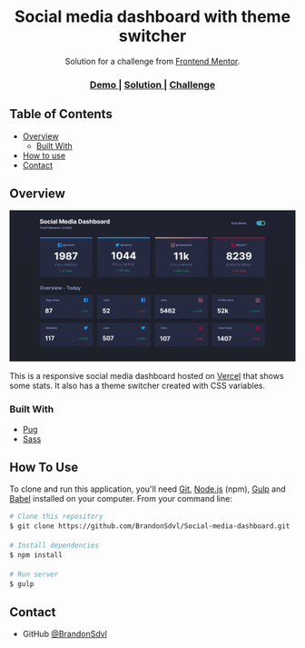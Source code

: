 <h1 align="center">Social media dashboard with theme switcher</h1>

<div align="center">
   Solution for a challenge from  <a href="https://www.frontendmentor.io/" target="_blank">Frontend Mentor</a>.
</div>

<div align="center">
  <h3>
    <a href="https://social-media-dashboard-woard.vercel.app/">
      Demo
    </a>
    <span> | </span>
    <a href="https://www.frontendmentor.io/solutions/responsive-page-using-css-variables-for-dark-theme-and-localstorage-mMwu6VAYR">
      Solution
    </a>
    <span> | </span>
    <a href="https://www.frontendmentor.io/challenges/social-media-dashboard-with-theme-switcher-6oY8ozp_H">
      Challenge
    </a>
  </h3>
</div>

<!-- TABLE OF CONTENTS -->

## Table of Contents

- [Overview](#overview)
  - [Built With](#built-with)
- [How to use](#how-to-use)
- [Contact](#contact)

<!-- OVERVIEW -->

## Overview

![screenshot](./public/assets/img/preview.png)

This is a responsive social media dashboard hosted on [Vercel](https://vercel.com/) that shows some  stats. It also has a theme switcher created with CSS variables.

### Built With

- [Pug](https://pugjs.org/)
- [Sass](https://sass-lang.com/)

## How To Use

<!-- Example: -->

To clone and run this application, you'll need [Git](https://git-scm.com), [Node.js](https://nodejs.org/en/download/) (npm), [Gulp](https://gulpjs.com/docs/en/getting-started/quick-start/) and [Babel](https://babeljs.io/docs/en/babel-cli) installed on your computer. From your command line:

```bash
# Clone this repository
$ git clone https://github.com/BrandonSdvl/Social-media-dashboard.git

# Install dependencies
$ npm install

# Run server
$ gulp
```

## Contact

- GitHub [@BrandonSdvl](https://github.com/BrandonSdvl)
